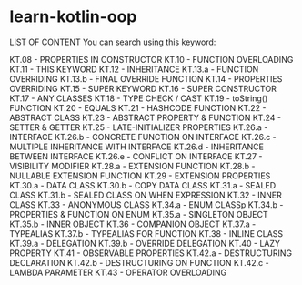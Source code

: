 # learn-kotlin-oop

LIST OF CONTENT
You can search using this keyword:

KT.08 - PROPERTIES IN CONSTRUCTOR
KT.10 - FUNCTION OVERLOADING
KT.11 - THIS KEYWORD
KT.12 - INHERITANCE
KT.13.a - FUNCTION OVERRIDING
KT.13.b - FINAL OVERRIDE FUNCTION
KT.14 - PROPERTIES OVERRIDING
KT.15 - SUPER KEYWORD
KT.16 - SUPER CONSTRUCTOR
KT.17 - ANY CLASSES
KT.18 - TYPE CHECK / CAST
KT.19 - toString() FUNCTION
KT.20 - EQUALS
KT.21 - HASHCODE FUNCTION
KT.22 - ABSTRACT CLASS
KT.23 - ABSTRACT PROPERTY & FUNCTION
KT.24 - SETTER & GETTER
KT.25 - LATE-INITIALIZER PROPERTIES
KT.26.a - INTERFACE
KT.26.b - CONCRETE FUNCTION ON INTERFACE
KT.26.c - MULTIPLE INHERITANCE WITH INTERFACE
KT.26.d - INHERITANCE BETWEEN INTERFACE
KT.26.e - CONFLICT ON INTERFACE
KT.27 - VISIBILITY MODIFIER
KT.28.a - EXTENSION FUNCTION
KT.28.b - NULLABLE EXTENSION FUNCTION
KT.29 - EXTENSION PROPERTIES
KT.30.a - DATA CLASS
KT.30.b - COPY DATA CLASS
KT.31.a - SEALED CLASS
KT.31.b - SEALED CLASS ON WHEN EXPRESSION
KT.32 - INNER CLASS
KT.33 - ANONYMOUS CLASS
KT.34.a - ENUM CLASSp
KT.34.b - PROPERTIES & FUNCTION ON ENUM
KT.35.a - SINGLETON OBJECT
KT.35.b - INNER OBJECT
KT.36 - COMPANION OBJECT
KT.37.a - TYPEALIAS
KT.37.b - TYPEALIAS FOR FUNCTION
KT.38 - INLINE CLASS
KT.39.a - DELEGATION
KT.39.b - OVERRIDE DELEGATION
KT.40 - LAZY PROPERTY
KT.41 - OBSERVABLE PROPERTIES
KT.42.a - DESTRUCTURING DECLARATION
KT.42.b - DESTRUCTURING ON FUNCTION
KT.42.c - LAMBDA PARAMETER
KT.43 - OPERATOR OVERLOADING
